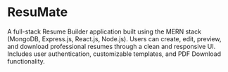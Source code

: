 # ResuMate
A full-stack Resume Builder application built using the MERN stack (MongoDB, Express.js, React.js, Node.js). Users can create, edit, preview, and download professional resumes through a clean and responsive UI. Includes user authentication, customizable templates, and PDF Download functionality.
